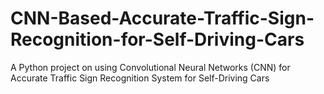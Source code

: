 # CNN-Based-Accurate-Traffic-Sign-Recognition-for-Self-Driving-Cars
A Python project on using Convolutional Neural Networks (CNN) for Accurate Traffic Sign Recognition System for Self-Driving Cars
